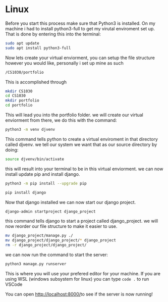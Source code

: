 # Linux

Before you start this process make sure that Python3 is installed.
On my machine i had to install python3-full to get my virutal enviroment set up.
That is done by entering this into the terminal:

```bash
sudo apt update
sudo apt install python3-full
```

Now lets create your virtual enviorment, you can setup the file structure
however you would like, personally i set up mine as such

```bash
/CS1030/portfolio
```

This is accomplished through 

```bash
mkdir CS1030
cd CS1030
mkdir portfolio
cd portfolio
```

This will lead you into the portfolio folder. we will create our virtual enviorment from there,
we do this with the command:

```bash
python3 -m venv djvenv
```

This command tells python to create a virtual enviroment in that directory called djvenv.
we tell our system we want that as our source directory by doing:

```bash
source djvenv/bin/activate
```

this will result into your terminal to be in this virtual enviorment.
we can now install update pip and install django.

```bash
python3 -m pip install --upgrade pip

pip install django
```

Now that django installed we can now start our django project.

```bash
django-admin startproject django_project
```

this command tells django to start a project called django_project.
we will now reorder our file structure to make it easier to use.

```bash
mv django_project/manage.py ./
mv django_project/django_project/* django_project
rm -r django_project/django_project/
```

we can now run the command to start the server:

```bash
python3 manage.py runserver
```

This is where you will use your prefered editor for your machine.
If you are using WSL (windows subsystem for linux) you can type ```code .``` to run VSCode

You can open [http://localhost:8000/](http://localhost:8000/)to see if the server is now running!